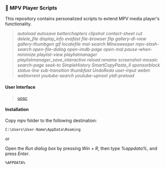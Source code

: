 ### 🎥 MPV Player Scripts

This repository contains personalized scripts to extend MPV media player's functionality.

> *autoload*
> *autosave*
> *betterchapters*
> *clipshot*
> *contact-sheet*
> *cut*
> *delete_file*
> *display_info*
> *evafast*
> *file-browser*
> *flip*
> *gallery-dl-view*
> *gallery-thumbgen*
> *gif*
> *locatefile*
> *mal-search*
> *Minesweeper*
> *mpv-slash-search*
> *open-file-dialog*
> *open-imdb-page*
> *open-mal*
> *pause-when-minimize*
> *playlist-view*
> *playlistmanager*
> *playlistmanager_save_interactive*
> *reload*
> *rename*
> *screenshot-mosaic*
> *search-page*
> *seek-to*
> *SimpleHistory*
> *SmartCopyPaste_II*
> *sponsorblock*
> *status-line*
> *sub-transition*
> *thumbfast*
> *UndoRedo*
> *user-input*
> *webm*
> *webtorrent*
> *youtube-search*
> *youtube-upnext*
> *ytdl-preload*

#### User Interface

>[uosc](https://github.com/tomasklaen/uosc)

#### Installation

Copy *mpv* folder to the following destination:
```
C:\Users\User-Name\AppData\Roaming
```
or 

Open the *Run dialog box* by pressing *Win + R*, then type *%appdata%*, and press *Enter*.
```
%APPDATA%
```
